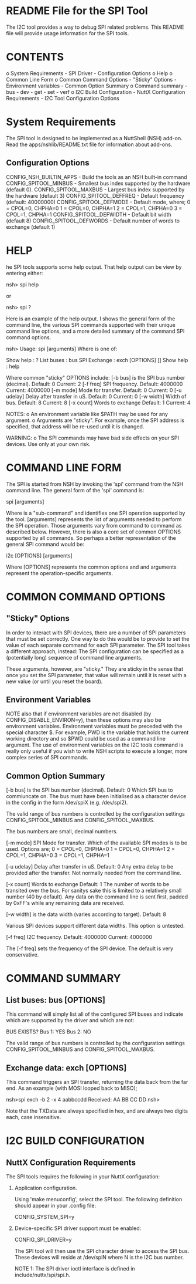 README File for the SPI Tool
============================

The I2C tool provides a way to debug SPI related problems.  This README file
will provide usage information for the SPI tools.

CONTENTS
========

  o System Requirements
    - SPI Driver
    - Configuration Options
  o Help
  o Common Line Form
  o Common Command Options
    - "Sticky" Options
    - Environment variables
    - Common Option Summary
  o Command summary
    - bus
    - dev
    - get
    - set
    - verf
  o I2C Build Configuration
    - NuttX Configuration Requirements
    - I2C Tool Configuration Options

System Requirements
===================

The SPI tool is designed to be implemented as a NuttShell (NSH) add-on.  Read
the apps/nshlib/README.txt file for information about add-ons.

Configuration Options
---------------------
CONFIG_NSH_BUILTIN_APPS - Build the tools as an NSH built-in command
CONFIG_SPITOOL_MINBUS   - Smallest bus index supported by the hardware (default 0).
CONFIG_SPITOOL_MAXBUS   - Largest bus index supported by the hardware (default 3)
CONFIG_SPITOOL_DEFFREQ  - Default frequency (default: 40000000)
CONFIG_SPITOOL_DEFMODE  - Default mode, where;
                           0 = CPOL=0, CHPHA=0
                           1 = CPOL=0, CHPHA=1
                           2 = CPOL=1, CHPHA=0
                           3 = CPOL=1, CHPHA=1
CONFIG_SPITOOL_DEFWIDTH - Default bit width (default 8)
CONFIG_SPITOOL_DEFWORDS - Default number of words to exchange (default 1)

HELP
====

he SPI tools supports some help output.  That help output can be view
by entering either:

  nsh> spi help

or

  nsh> spi ?

Here is an example of the help output.  I shows the general form of the
command line, the various SPI commands supported with their unique command
line options, and a more detailed summary of the command SPI command
options.

nsh> Usage: spi <cmd> [arguments]
Where <cmd> is one of:

  Show help     : ?
  List buses   : bus
  SPI Exchange  : exch [OPTIONS] [<hex senddata>]
  Show help     : help

Where common "sticky" OPTIONS include:
  [-b bus] is the SPI bus number (decimal).  Default: 0 Current: 2
      [-f freq] SPI frequency.  Default: 4000000 Current: 4000000
  [-m mode] Mode for transfer.  Default: 0 Current: 0
  [-u udelay] Delay after transfer in uS.  Default: 0 Current: 0
  [-w width] Width of bus.  Default: 8 Current: 8
  [-x count] Words to exchange  Default: 1 Current: 4

NOTES:
o An environment variable like $PATH may be used for any argument.
o Arguments are "sticky".  For example, once the SPI address is
  specified, that address will be re-used until it is changed.

WARNING:
o The SPI commands may have bad side effects on your SPI devices.
  Use only at your own risk.

COMMAND LINE FORM
=================

The SPI is started from NSH by invoking the 'spi' command from the NSH
command line. The general form of the 'spi' command is:

  spi <cmd> [arguments]

Where <cmd> is a "sub-command" and identifies one SPI operation supported
by the tool.  [arguments] represents the list of arguments needed to perform
the SPI operation.  Those arguments vary from command to command as
described below.  However, there is also a core set of common OPTIONS
supported by all commands.  So perhaps a better representation of the
general SPI command would be:

  i2c <cmd> [OPTIONS] [arguments]

Where [OPTIONS] represents the common options and and arguments represent
the operation-specific arguments.

COMMON COMMAND OPTIONS
======================

"Sticky" Options
----------------
In order to interact with SPI devices, there are a number of SPI parameters
that must be set correctly.  One way to do this would be to provide to set
the value of each separate command for each SPI parameter.  The SPI tool
takes a different approach, instead:  The SPI configuration can be specified
as a (potentially long) sequence of command line arguments.

These arguments, however, are "sticky."  They are sticky in the sense that
once you set the SPI parameter, that value will remain until it is reset
with a new value (or until you reset the board).

Environment Variables
---------------------
NOTE also that if environment variables are not disabled (by
CONFIG_DISABLE_ENVIRON=y), then these options may also be environment
variables.  Environment variables must be preceded with the special
character $.  For example, PWD is the variable that holds the current
working directory and so $PWD could be used as a command line argument.  The
use of environment variables on the I2C tools command is really only useful
if you wish to write NSH scripts to execute a longer, more complex series of
SPI commands.

Common Option Summary
---------------------

[-b bus] is the SPI bus number (decimal).  Default: 0
  Which SPI bus to commiuncate on. The bus must have been initialised
  as a character device in the config in the form /dev/spiX (e.g. /dev/spi2).

  The valid range of bus numbers is controlled by the configuration settings
  CONFIG_SPITOOL_MINBUS and CONFIG_SPITOOL_MAXBUS.

  The bus numbers are small, decimal numbers.

[-m mode] SPI Mode for transfer.
  Which of the available SPI modes is to be used. Options are;
                           0 = CPOL=0, CHPHA=0
                           1 = CPOL=0, CHPHA=1
                           2 = CPOL=1, CHPHA=0
                           3 = CPOL=1, CHPHA=1

 [-u udelay] Delay after transfer in uS.  Default: 0
  Any extra delay to be provided after the transfer. Not normally needed
  from the command line.

[-x count] Words to exchange  Default: 1
  The number of words to be transited over the bus. For sanitys sake this is
  limited to a relatively small number (40 by default). Any data on the
  command line is sent first, padded by 0xFF's while any remaining data
  are received.

[-w width] is the data width (varies according to target).  Default: 8

  Various SPI devices support different data widths. This option is untested.

[-f freq] I2C frequency.  Default: 4000000 Current: 4000000

  The [-f freq] sets the frequency of the SPI device. The default is very conservative.

COMMAND SUMMARY
===============

List buses: bus [OPTIONS]
--------------------------

This command will simply list all of the configured SPI buses and indicate
which are supported by the driver and which are not:

  BUS   EXISTS?
  Bus 1: YES
  Bus 2: NO

The valid range of bus numbers is controlled by the configuration settings
CONFIG_SPITOOL_MINBUS and CONFIG_SPITOOL_MAXBUS.

Exchange data: exch [OPTIONS] <Optional TX Data>
------------------------------------------------

This command triggers an SPI transfer, returning the data back from the far end.
As an example (with MOSI looped back to MISO);

nsh>spi exch -b 2 -x 4 aabbccdd
Received: AA BB CC DD
nsh>

Note that the TXData are always specified in hex, and are always two digits each,
case insensitive.

I2C BUILD CONFIGURATION
=======================

NuttX Configuration Requirements
--------------------------------
The SPI tools requires the following in your NuttX configuration:

1. Application configuration.

   Using 'make menuconfig', select the SPI tool.  The following
   definition should appear in your .config file:

     CONFIG_SYSTEM_SPI=y

2. Device-specific SPI driver support must be enabled:

     CONFIG_SPI_DRIVER=y

   The SPI tool will then use the SPI character driver to access the SPI
   bus.  These devices will reside at /dev/spiN where N is the I2C bus
   number.

   NOTE 1: The SPI driver ioctl interface is defined in
   include/nuttx/spi/spi.h.
